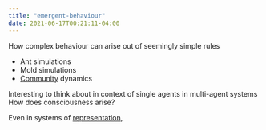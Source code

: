 ```yaml
---
title: "emergent-behaviour"
date: 2021-06-17T00:21:11-04:00
---
```


How complex behaviour can arise out of seemingly simple rules
* Ant simulations
* Mold simulations
* [Community](/thoughts/communities) dynamics

Interesting to think about in context of single agents in multi-agent systems
How does consciousness arise?

Even in systems of [representation](/thoughts/cognitive-sciences/representation), 